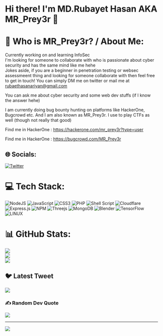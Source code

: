 # Hi there! I'm MD.Rubayet Hasan AKA MR_Prey3r 👋

<!--
**Rubay3t/Rubay3t** is a ✨ _special_ ✨ repository because its `README.md` (this file) appears on your GitHub profile.

Here are some ideas to get you started: -->


# 💫 Who is MR_Prey3r? / About Me:
Currently working on and learning InfoSec<br>
I'm looking for someone to collaborate with who is passionate about cyber security and has the same mind like me hehe<br>
Jokes aside, if you are a beginner in penetration testing or websec assessmeent thing and looking for someone collaborate with then feel free to get in touch! You can simply DM me on twitter or mail me at rubaethasanariyan@gmail.com

You can ask me about cyber security and some web dev stuffs (if I know the answer hehe)

I am currently doing bug bounty hunting on platforms like HackerOne, Bugcrowd etc.
And I am also known as MR_Prey3r. I use to play CTFs as well (though not really that good)

Find me in HackerOne : https://hackerone.com/mr_prey3r?type=user

Find me in HackerOne : https://bugcrowd.com/MR_Prey3r


## 🌐 Socials:
[![Twitter](https://img.shields.io/badge/Twitter-%231DA1F2.svg?logo=Twitter&logoColor=white)](https://twitter.com/MR_Prey3r) 

# 💻 Tech Stack:
![NodeJS](https://img.shields.io/badge/node.js-6DA55F?style=for-the-badge&logo=node.js&logoColor=white) ![JavaScript](https://img.shields.io/badge/javascript-%23323330.svg?style=for-the-badge&logo=javascript&logoColor=%23F7DF1E) ![CSS3](https://img.shields.io/badge/css3-%231572B6.svg?style=for-the-badge&logo=css3&logoColor=white) ![PHP](https://img.shields.io/badge/php-%23777BB4.svg?style=for-the-badge&logo=php&logoColor=white) ![Shell Script](https://img.shields.io/badge/shell_script-%23121011.svg?style=for-the-badge&logo=gnu-bash&logoColor=white) ![Cloudflare](https://img.shields.io/badge/Cloudflare-F38020?style=for-the-badge&logo=Cloudflare&logoColor=white) ![Express.js](https://img.shields.io/badge/express.js-%23404d59.svg?style=for-the-badge&logo=express&logoColor=%2361DAFB) ![NPM](https://img.shields.io/badge/NPM-%23000000.svg?style=for-the-badge&logo=npm&logoColor=white) ![Threejs](https://img.shields.io/badge/threejs-black?style=for-the-badge&logo=three.js&logoColor=white) ![MongoDB](https://img.shields.io/badge/MongoDB-%234ea94b.svg?style=for-the-badge&logo=mongodb&logoColor=white) ![Blender](https://img.shields.io/badge/blender-%23F5792A.svg?style=for-the-badge&logo=blender&logoColor=white) ![TensorFlow](https://img.shields.io/badge/TensorFlow-%23FF6F00.svg?style=for-the-badge&logo=TensorFlow&logoColor=white) ![LINUX](https://img.shields.io/badge/Linux-FCC624?style=for-the-badge&logo=linux&logoColor=black)
# 📊 GitHub Stats:
![](https://github-readme-stats.vercel.app/api?username=MR-Prey3r&theme=dark&hide_border=false&include_all_commits=false&count_private=false)<br/>
![](https://github-readme-streak-stats.herokuapp.com/?user=MR-Prey3r&theme=dark&hide_border=false)<br/>
![](https://github-readme-stats.vercel.app/api/top-langs/?username=MR-Prey3r&theme=dark&hide_border=false&include_all_commits=false&count_private=false&layout=compact)

## 🐦 Latest Tweet
[![](https://gtce.itsvg.in/api?username=MR_Prey3r)](https://github.com/VishwaGauravIn/github-twitter-card-embed)

### ✍️ Random Dev Quote
![](https://quotes-github-readme.vercel.app/api?type=horizontal&theme=radical)

---

![](https://komarev.com/ghpvc/?username=MR-Prey3r&style=flat-square)

<!-- Proudly created with GPRM ( https://gprm.itsvg.in ) -->
